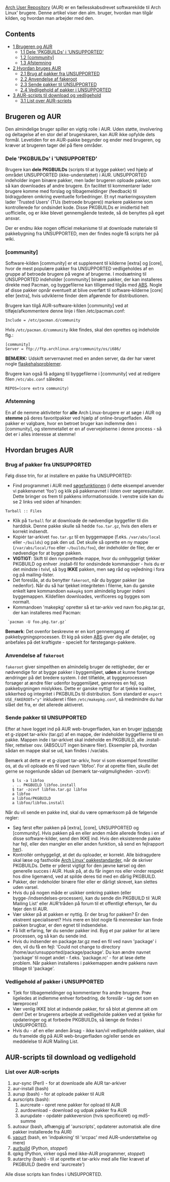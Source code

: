[Arch User Repository](/index.php/Arch_User_Repository "Arch User Repository") (AUR) er en fællesskabsdrevet softwarekilde til Arch Linux' brugere. Denne artikel viser den alm. bruger, hvordan man tilgår kilden, og hvordan man arbejder med den.

## Contents

*   [1 Brugeren og AUR](#Brugeren_og_AUR)
    *   [1.1 Dele 'PKGBUILDs' i 'UNSUPPORTED'](#Dele_.27PKGBUILDs.27_i_.27UNSUPPORTED.27)
    *   [1.2 [community]](#.5Bcommunity.5D)
    *   [1.3 Afstemning](#Afstemning)
*   [2 Hvordan bruges AUR](#Hvordan_bruges_AUR)
    *   [2.1 Brug af pakker fra UNSUPPORTED](#Brug_af_pakker_fra_UNSUPPORTED)
    *   [2.2 Anvendelse af fakeroot](#Anvendelse_af_fakeroot)
    *   [2.3 Sende pakker til UNSUPPORTED](#Sende_pakker_til_UNSUPPORTED)
    *   [2.4 Vedligehold af pakker i UNSUPPORTED](#Vedligehold_af_pakker_i_UNSUPPORTED)
*   [3 AUR-scripts til download og vedligehold](#AUR-scripts_til_download_og_vedligehold)
    *   [3.1 List over AUR-scripts](#List_over_AUR-scripts)

## Brugeren og AUR

Den almindelige bruger spiller en vigtig rolle i AUR. Uden støtte, involvering og deltagelse af en stor del af brugerskaren, kan AUR ikke opfylde dets formål. Levetiden for en AUR-pakke begynder og ender med brugeren, og kræver at brugeren tager del på flere områder.

### Dele 'PKGBUILDs' i 'UNSUPPORTED'

Brugere kan **dele PKGBUILDs** (scripts til at bygge pakker) ved hjælp af området UNSUPPORTED (ikke-understøttet) i AUR. UNSUPPORTED indeholder ingen binære pakker, men lader brugeren oploade pakker, som så kan downloades af andre brugere. En facilitet til kommentarer lader brugere komme med forslag og tilbagemeldinger (feedback) til bidragyderen omkring eventuelle forbedringer. Et nyt markeringssystem lader 'Trusted Users' (TUs (betroede brugere)) markere pakkerne som kontrollerede for ondsindet kode. Disse PKGBUILDs er imidlertid helt uofficielle, og er ikke blevet gennemgående testede, så de benyttes på eget ansvar.

Der er endnu ikke nogen officiel mekanisme til at downloade materiale til pakkebygning fra UNSUPPORTED, men der findes nogle få scripts her på wiki.

### [community]

Software-kilden [community] er et supplement til kilderne [extra] og [core], hvor de mest populære pakker fra UNSUPPORTED vedligeholdes af en gruppe af betroede brugere på vegne af brugerne. I modsætning til UNSUPPORTED indeholder [community] binære pakker, der kan installeres direkte med Pacman, og byggefilerne kan tilligemed tilgås med [ABS](/index.php/ABS "ABS"). Nogle af disse pakker opnår eventuelt at blive overført til software-kilderne [core] eller [extra], hvis udviklerne finder dem afgørende for distributionen.

Brugere kan tilgå AUR-software-kilden [community] ved at tilføje/afkommentere denne linje i filen /etc/pacman.conf:

```
Include = /etc/pacman.d/community

```

Hvis `/etc/pacman.d/community` ikke findes, skal den oprettes og indeholde flg.:

```
[community]
Server = ftp://ftp.archlinux.org/community/os/i686/
```

**BEMÆRK:** Udskift servernavnet med en anden server, da der har været nogle [flaskehalsproblemer](https://www.archlinux.org/news/302/).

Brugere kan også få adgang til byggefilerne i [community] ved at redigere filen `/etc/abs.conf` således:

 `REPOS=(core extra community)` 

### Afstemning

En af de nemme aktiviteter for **alle** Arch Linux-brugere er at søge i AUR og **stemme** på deres favoritpakker ved hjælp af online-brugerfladen. Alle pakker er valgbare, hvor en betroet bruger kan indlemme den i [community], og stemmetallet er en af overvejelserne i denne process - så det er i alles interesse at stemme!

## Hvordan bruges AUR

### Brug af pakker fra UNSUPPORTED

Følg disse trin, for at installere en pakke fra UNSUPPORTED:

*   Find programmet i AUR med [søgefunktionen](https://aur.archlinux.org/packages.php) (i dette eksempel anvender vi pakkenavnet 'foo') og klik på pakkenavnet i listen over søgeresultater. Dette bringer os frem til pakkens informationsside. I venstre side kan du se 2 links ved siden af hinanden:

 ` Tarball :: Files ` 

*   Klik på `Tarball` for at downloade de nødvendige byggefiler til din harddisk. Denne pakke skulle så hedde `foo.tar.gz`, hvis den ellers er korrekt indsendt.
*   Kopiér tar-arkivet `foo.tar.gz` til en byggemappe (f.eks. `/var/abs/local` eller `~/builds`) og pak den ud. Det skulle så oprette en ny mappe (`/var/abs/local/foo` eller `~/builds/foo`), der indeholder de filer, der er nødvendige for at bygge pakken.
*   **VIGTIGT**: Skift til den nyoprettede mappe, hvor du omhyggeligt tjekker PKGBUILD og enhver .install-fil for ondsindede kommandoer - hvis du er det mindste i tvivl, så byg **IKKE** pakken, men søg råd og vejledning i fora og på mailing-lister.
*   Det foreslås, at du benytter `fakeroot`, når du bygger pakker (se nedenfor). Når du så har tjekket integriteten i filerne, kan du ganske enkelt køre kommandoen `makepkg` som almindelig bruger indeni byggemappen. Kildefilen downloades, verificeres og bygges som normalt.
*   Kommandoen 'makepkg' opretter så et tar-arkiv ved navn foo.pkg.tar.gz, der kan installeres med Pacman:

```
 `pacman -U foo.pkg.tar.gz`

```

**Bemærk**: Det ovenfor beskrevne er en kort gennemgang af pakkebygningsprocessen. Et kig på siden [ABS](/index.php/ABS "ABS") giver dig alle detaljer, og anbefales på det kraftigste - specielt for førstegangs-pakkere.

### Anvendelse af `fakeroot`

`fakeroot` giver simpelthen en almindelig bruger de rettigheder, der er nødvendige for at bygge pakker i byggemiljøet, **uden** at kunne foretage ændringer på det bredere system. I det tilfælde, at byggeprocessen forsøger at ændre filer udenfor byggemiljøet, genereres en fejl, og pakkebygningen mislykkes. Dette er ganske nyttigt for at tjekke kvalitet, sikkerhed og integritet i PKGBUILDs til distribution. Som standard er `export USE_FAKEROOT="y"` inkluderet i filen `/etc/makepkg.conf`, så medmindre du har slået det fra, er det allerede aktiveret.

### Sende pakker til UNSUPPORTED

Efter at have logget ind på AUR web-brugerfladen, kan en bruger [indsende](https://aur.archlinux.org/pkgsubmit.php) et g-zippet tar-arkiv (tar.gz) af en mappe, der indeholder byggefilerne til en pakke. Mappen inde i tar-arkivet skal indeholde en PKGBUILD, alle .install-filer, rettelser osv. (ABSOLUT ingen binære filer). Eksempler på, hvordan sådan en mappe skal se ud, kan findes i /var/abs.

Bemærk at dette er et g-zippet tar-arkiv, hvor vi som eksempel forestiller os, at du vil oploade en fil ved navn 'libfoo'. For at oprette filen, skulle det gerne se nogenlunde sådan ud (bemærk tar-valgmuligheden -zcvvf):

```
   $ ls -a libfoo
   . .. PKGBUILD libfoo.install
   $ tar -zcvvf libfoo.tar.gz libfoo
   a libfoo
   a libfoo/PKGBUILD
   a libfoo/libfoo.install

```

Når du vil sende en pakke ind, skal du være opmærksom på de følgende regler:

*   Søg først efter pakken på [extra], [core], UNSUPPORTED og [community]. Hvis pakken på en eller anden måde allerede findes i en af disse software-kilder, send den IKKE ind. Hvis den eksisterende pakke har fejl, eller den mangler en eller anden funktion, så send en fejlrapport [her](https://bugs.archlinux.org/)).
*   Kontrollér omhyggeligt, at det du oploader, er korrekt. Alle bidragydere skal læse og fastholde [Arch Linux' pakkestandarder](/index.php/Arch_packaging_standards "Arch packaging standards"), når de skriver PKGBUILDs. Dette er yderst vigtigt for den jævne kørsel og den generelle succes i AUR. Husk på, at du får ingen ros eller vinder respekt hos dine ligemænd, ved at spilde deres tid med en dårlig PKGBUILD.
*   Pakker, der indeholder binære filer eller er dårligt skrevet, kan slettes uden varsel.
*   Hvis du på nogen måde er usikker omkring pakken (eller bygge-/indsendelses-processen), kan du sende din PKGBUILD til 'AUR Mailing List' eller AUR'tråden på forum til et offentligt eftersyn, før du føjer den til AUR.
*   Vær sikker på at pakken er nyttig. Er der brug for pakken? Er den ekstremt specialiseret? Hvis mere en blot nogle få mennesker kan finde pakken brugbar, er den egnet til indsendelse.
*   Få lidt erfaring, før du sender pakker ind. Byg et par pakker for at lære processen, og så kan du sende ind.
*   Hvis du indsender en package.tar.gz med en fil ved navn 'package' i den, vil du få en fejl: 'Could not change to directory /home/aur/unsupported/package/package'. Du kan ændre navnet 'package' til noget andet - f.eks. 'package.rc' - for at løse dette problem. Når pakken installeres i pakkemappen ændre pakkens navn tilbage til 'package'.

### Vedligehold af pakker i UNSUPPORTED

*   Tjek for tilbagemeldinger og kommentarer fra andre brugere. Prøv ligeledes at indlemme enhver forbedring, de foreslår - tag det som en læreproces!
*   Vær venlig IKKE blot at indsende pakker, for så blot at glemme alt om dem! Det er brugerens arbejde at vedligeholde pakken ved at tjekke for opdateringer og at forbedre PKGBUILDs, så længe de findes i UNSUPPORTED.
*   Hvis du - af en eller anden årsag - ikke kan/vil vedligeholde pakken, skal du framelde dig på AUR web-brugerfladen og/eller sende en meddelelse til AUR Mailing List.

## AUR-scripts til download og vedligehold

### List over AUR-scripts

1.  aur-sync (Perl) - for at downloade alle AUR tar-arkiver
2.  aur-install (bash)
3.  aurup (bash) - for at oploade pakker til AUR
4.  aurscripts (bash):
    1.  aurcreate - opret rene pakker for opload til AUR
    2.  aurdownload - download og udpak pakker fra AUR
    3.  aurupdate - opdatér pakkeversion (hvis specificeret) og md5-summe
5.  autoaur (bash, afhængig af 'aurscripts', opdaterer automatisk alle dine pakker installerede fra AUR)
6.  [yaourt](http://archlinux.fr/yaourt-en) (bash, en 'indpakning' til 'srcpac' med AUR-understøttelse og mere)
7.  [aurbuild](/index.php/Aurbuild "Aurbuild") (Python, *stoppet*)
8.  qpkg (Python, virker også med ikke-AUR programmer, *stoppet*)
9.  autarchy (bash) - til at oprette et tar-arkiv med alle filer krævet af PKGBUILD (bedre end 'aurcreate')

Alle disse scripts kan findes i UNSUPPORTED.